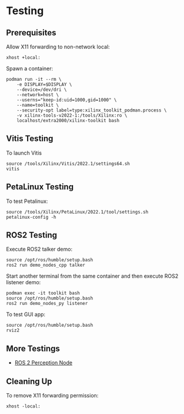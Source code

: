 # Testing


## Prerequisites

Allow X11 forwarding to non-network local:
```
xhost +local:
```

Spawn a container:
```
podman run -it --rm \
    -e DISPLAY=$DISPLAY \
    --device=/dev/dri \
    --network=host \
    --userns="keep-id:uid=1000,gid=1000" \
    --name=toolkit \
    --security-opt label=type:xilinx_toolkit_podman.process \
    -v xilinx-tools-v2022-1:/tools/Xilinx:ro \
    localhost/extra2000/xilinx-toolkit bash
```


## Vitis Testing

To launch Vitis
```
source /tools/Xilinx/Vitis/2022.1/settings64.sh
vitis
```


## PetaLinux Testing

To test Petalinux:
```
source /tools/Xilinx/PetaLinux/2022.1/tool/settings.sh
petalinux-config -h
```


## ROS2 Testing

Execute ROS2 talker demo:
```
source /opt/ros/humble/setup.bash
ros2 run demo_nodes_cpp talker
```

Start another terminal from the same container and then execute ROS2 listener demo:
```
podman exec -it toolkit bash
source /opt/ros/humble/setup.bash
ros2 run demo_nodes_py listener
```

To test GUI app:
```
source /opt/ros/humble/setup.bash
rviz2
```


## More Testings

* [ROS 2 Perception Node](testings/ros-2-perception-node.md)


## Cleaning Up

To remove X11 forwarding permission:
```
xhost -local:
```
